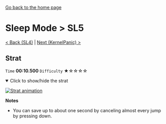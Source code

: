 [Go back to the home page](https://github.com/Doublevil/scbspeedrun)

# Sleep Mode > SL5

[< Back (SL4)](https://github.com/Doublevil/scbspeedrun/blob/main/levels/sl/SL4.md) | [Next (KernelPanic) >](https://github.com/Doublevil/scbspeedrun/blob/main/levels/sl/KernelPanic.md)

## Strat

`Time` **00:10.500** `Difficulty` ★☆☆☆☆
<details open>
  <summary>Click to show/hide the strat</summary>

  [![Strat animation](https://github.com/Doublevil/scbspeedrun/blob/main/media/levels/sl/SL5_Strat.webp)](https://github.com/Doublevil/scbspeedrun/blob/main/media/levels/sl/SL5_Strat.mp4)

  **Notes**
  - You can save up to about one second by canceling almost every jump by pressing down.
</details>
